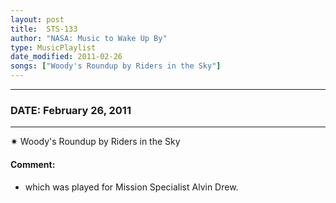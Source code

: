 ```yaml
---
layout: post
title:  STS-133
author: "NASA: Music to Wake Up By"
type: MusicPlaylist
date_modified: 2011-02-26
songs: ["Woody's Roundup by Riders in the Sky"]
---
```


----
### DATE: February 26, 2011
----
✷ Woody's Roundup by Riders in the Sky

#### Comment:
* which was played for Mission Specialist Alvin Drew.



<br/>
<center>
	<a target="_blank"
	   href="https://twitter.com/intent/tweet?hashtags=Space,NASA,Playlist,NASAWakeupCalls,SpaceProgram&text={{ page.author}}, '{{ page.songs.first }}' {{ page.title }}, {{ page.date | date: '%B %d, %Y' }}. {{ site.url }}{{ page.url }} @nasawakeupcalls">
	   <i class="fab fa-twitter" alt="Tweet this page" style="font-size: 1.3em;"></i>
	</a>
	&nbsp; 	<i class="fas fa-user-astronaut" style="font-size: 1.5em;"></i> &nbsp;
    <a type="amzn" search="'Woody's Roundup by Riders in the Sky'" category="popular music">
        <i class="fab fa-amazon" style="font-size: 1.3em;"></i>
    </a>
</center>
